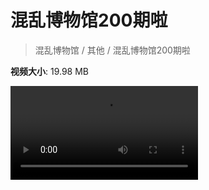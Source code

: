 # 混乱博物馆200期啦

> 混乱博物馆 / 其他 / 混乱博物馆200期啦

**视频大小**: 19.98 MB

<div class="video"><video src="https://file.hsyhx.top/video/混乱博物馆/其他/混乱博物馆200期啦.mp4" controls preload>🤔 您的浏览器不支持 video 标签</video></div>